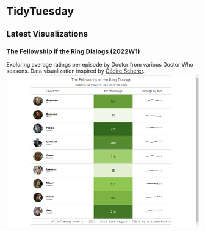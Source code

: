 # TidyTuesday

## Latest Visualizations

### **[The Fellowship if the Ring Dialogs (2022W1)](2021/W48)**
Exploring average ratings per episode by Doctor from various Doctor Who seasons. Data visualization inspired by [Cédirc Scherer](https://www.cedricscherer.com/2019/05/17/the-evolution-of-a-ggplot-ep.-1/).
![Screenshot](https://github.com/AlbertMorera/TidyTuesday/blob/main/2022/W1/LOTR_dialogs.png)
